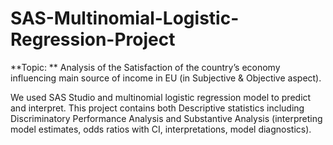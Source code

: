 # SAS-Multinomial-Logistic-Regression-Project
**Topic: ** Analysis of the Satisfaction of the country’s economy influencing main source of income in EU (in Subjective &amp; Objective aspect).

We used SAS Studio and multinomial logistic regression model to predict and interpret. This project contains both Descriptive statistics including Discriminatory Performance Analysis and Substantive Analysis (interpreting model estimates, odds ratios with CI, interpretations, model diagnostics).
